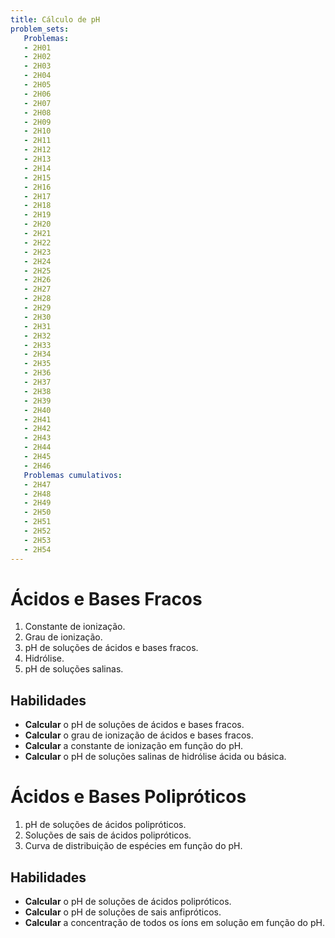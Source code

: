```yaml
---
title: Cálculo de pH
problem_sets:
   Problemas:
   - 2H01
   - 2H02
   - 2H03
   - 2H04
   - 2H05
   - 2H06
   - 2H07
   - 2H08
   - 2H09
   - 2H10
   - 2H11
   - 2H12
   - 2H13
   - 2H14
   - 2H15
   - 2H16
   - 2H17
   - 2H18
   - 2H19
   - 2H20
   - 2H21
   - 2H22
   - 2H23
   - 2H24
   - 2H25
   - 2H26
   - 2H27
   - 2H28
   - 2H29
   - 2H30
   - 2H31
   - 2H32
   - 2H33
   - 2H34
   - 2H35
   - 2H36
   - 2H37
   - 2H38
   - 2H39
   - 2H40
   - 2H41
   - 2H42
   - 2H43
   - 2H44
   - 2H45
   - 2H46
   Problemas cumulativos:
   - 2H47
   - 2H48
   - 2H49
   - 2H50
   - 2H51
   - 2H52
   - 2H53
   - 2H54
---
```


# Ácidos e Bases Fracos

1. Constante de ionização.
2. Grau de ionização.
3. pH de soluções de ácidos e bases fracos.
4. Hidrólise.
5. pH de soluções salinas.

## Habilidades

- **Calcular** o pH de soluções de ácidos e bases fracos.
- **Calcular** o grau de ionização de ácidos e bases fracos.
- **Calcular** a constante de ionização em função do pH.
- **Calcular** o pH de soluções salinas de hidrólise ácida ou básica.

# Ácidos e Bases Polipróticos

1. pH de soluções de ácidos polipróticos.
2. Soluções de sais de ácidos polipróticos.
3. Curva de distribuição de espécies em função do pH.

## Habilidades

- **Calcular** o pH de soluções de ácidos polipróticos.
- **Calcular** o pH de soluções de sais anfipróticos.
- **Calcular** a concentração de todos os íons em solução em função do pH.
